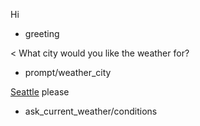 Hi
* greeting

< What city would you like the weather for?
* prompt/weather_city

[Seattle](city) please
* ask_current_weather/conditions
